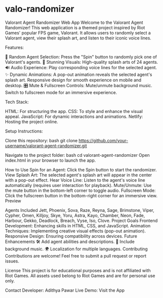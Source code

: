 # valo-randomizer


Valorant Agent Randomizer Web App
Welcome to the Valorant Agent Randomizer! This web application is a themed project inspired by Riot Games' popular FPS game, Valorant. It allows users to randomly select a Valorant agent, view their splash art, and listen to their iconic voice lines.

Features:

🎲 Random Agent Selection: Press the "Spin" button to randomly pick one of Valorant's agents.
🎨 Stunning Visuals: High-quality splash arts of 24 agents.
🔊 Audio Experience: Play corresponding voice lines for the selected agent.
✨ Dynamic Animations:
A pop-out animation reveals the selected agent's splash art.
Responsive design for smooth experience on mobile and desktop.
🎛️ Mute & Fullscreen Controls:
Mute/unmute background music.
Switch to fullscreen mode for an immersive experience.


Tech Stack:

HTML: For structuring the app.
CSS: To style and enhance the visual appeal.
JavaScript: For dynamic interactions and animations.
Netlify: Hosting the project online.


Setup Instructions:

Clone this repository:
bash
git clone https://github.com/your-username/valorant-agent-randomizer.git

Navigate to the project folder:
bash
cd valorant-agent-randomizer
Open index.html in your browser to launch the app.


How to Use
Spin for an Agent: Click the Spin button to start the randomizer.
View Splash Art: The selected agent's splash art will appear in the center with a pop-out effect.
Hear Voice Line: Listen to the agent's voice line automatically (requires user interaction for playback).
Mute/Unmute: Use the mute button in the bottom-left corner to toggle audio.
Fullscreen Mode: Click the fullscreen button in the bottom-right corner for an immersive view.
Preview

Agents Included
Jett, Phoenix, Sova, Raze, Reyna, Sage, Brimstone, Viper, Cypher, Omen, Killjoy, Skye, Yoru, Astra, Kayo, Chamber, Neon, Fade, Harbour, Gekko, Deadlock, Breach, Vyse, Iso, Clove.
Project Goals
Frontend Development: Enhancing skills in HTML, CSS, and JavaScript.
Animation Techniques: Implementing creative visual effects (pop-out animation).
Responsive Design: Ensuring compatibility across devices.
Future Enhancements
🛠️ Add agent abilities and descriptions.
🎵 Include background music.
🌍 Localization for multiple languages.
Contributing
Contributions are welcome! Feel free to submit a pull request or report issues.

License
This project is for educational purposes and is not affiliated with Riot Games. All assets used belong to Riot Games and are for personal use only.

Contact
Developer: Adithya Pawar
Live Demo: Visit the App
